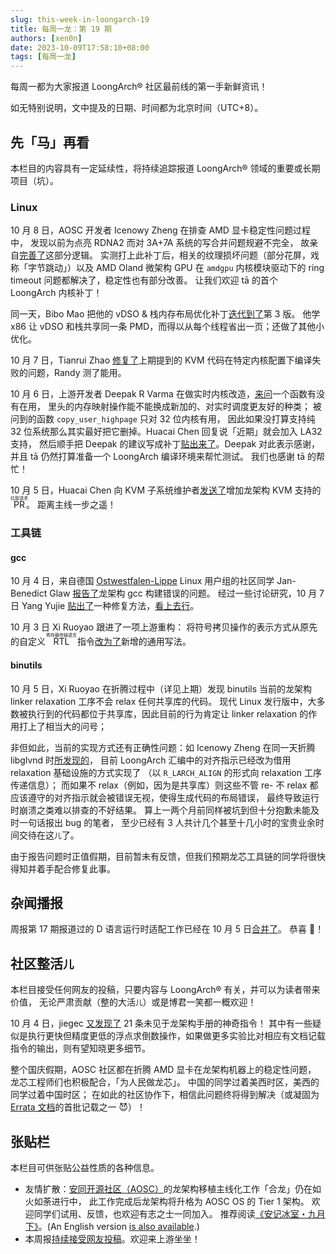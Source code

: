 ```yaml
---
slug: this-week-in-loongarch-19
title: 每周一龙：第 19 期
authors: [xen0n]
date: 2023-10-09T17:58:10+08:00
tags: [每周一龙]
---
```


每周一都为大家报道 LoongArch&reg; 社区最前线的第一手新鲜资讯！

<!-- truncate -->

如无特别说明，文中提及的日期、时间都为北京时间（UTC+8）。

## 先「马」再看

本栏目的内容具有一定延续性，将持续追踪报道 LoongArch&reg; 领域的重要或长期项目（坑）。

### Linux

10 月 8 日，AOSC 开发者 Icenowy Zheng 在排查 AMD 显卡稳定性问题过程中，
发现以前为点亮 RDNA2 而对 3A+7A 系统的写合并问题规避不完全，
故亲自[完善了](https://lore.kernel.org/loongarch/20231009042841.635366-1-uwu@icenowy.me/)这部分逻辑。
实测打上此补丁后，相关的纹理损坏问题（部分花屏，戏称「字节跳动」）以及 AMD Oland 微架构 GPU
在 `amdgpu` 内核模块驱动下的 ring timeout 问题都解决了，稳定性也有部分改善。
让我们欢迎 tā 的首个 LoongArch 内核补丁！

同一天，Bibo Mao 把他的 vDSO & 栈内存布局优化补丁[迭代到了](https://lore.kernel.org/loongarch/20231008012036.1415883-1-maobibo@loongson.cn/)第 3 版。
他学 x86 让 vDSO 和栈共享同一条 PMD，而得以从每个线程省出一页；还做了其他小优化。

10 月 7 日，Tianrui Zhao [修复了](https://lore.kernel.org/loongarch/9f7931dd-3c0e-4bc2-988e-1fb3549e440e@infradead.org/T/#t)上期提到的
KVM 代码在特定内核配置下编译失败的问题，Randy 测了能用。

10 月 6 日，上游开发者 Deepak R Varma 在做实时内核改造，[来问](https://lore.kernel.org/loongarch/ZSFWa44FTi48hDyE@runicha.com/T/#t)一个函数有没有在用，
里头的内存映射操作能不能换成新加的、对实时调度更友好的种类；
被问到的函数 `copy_user_highpage` 只对 32 位内核有用，
因此如果没打算支持纯 32 位系统那么其实最好把它删掉。Huacai Chen 回复说「近期」就会加入 LA32 支持，
然后顺手把 Deepak 的建议写成补丁[贴出来了](https://lore.kernel.org/loongarch/20231007095229.235551-1-chenhuacai@loongson.cn/)。Deepak 对此表示感谢，
并且 tā 仍然打算准备一个 LoongArch 编译环境来帮忙测试。
我们也感谢 tā 的帮忙！

10 月 5 日，Huacai Chen 向 KVM 子系统维护者[发送了](https://lore.kernel.org/kvm/20231005091825.3207300-1-chenhuacai@loongson.cn/)增加龙架构 KVM 支持的 <ruby>PR<rt>拉取请求</rt></ruby>。
距离主线一步之遥！

### 工具链

#### gcc

10 月 4 日，来自德国 [Ostwestfalen-Lippe](https://en.wikipedia.org/wiki/Ostwestfalen-Lippe)
Linux 用户组的社区同学 Jan-Benedict Glaw
[报告了](https://gcc.gnu.org/pipermail/gcc-patches/2023-October/631933.html)龙架构
gcc 构建错误的问题。
经过一些讨论研究，10 月 7 日 Yang Yujie
[贴出了](https://gcc.gnu.org/pipermail/gcc-patches/2023-October/632210.html)一种修复方法，[看上去行](https://gcc.gnu.org/pipermail/gcc-patches/2023-October/632256.html)。

10 月 3 日 Xi Ruoyao 跟进了一项上游重构：
将符号拷贝操作的表示方式从原先的自定义 <ruby>RTL<rt>寄存器传输语言</rt></ruby> 指令[改为了](https://gcc.gnu.org/pipermail/gcc-patches/2023-October/631822.html)新增的通用写法。

#### binutils

10 月 5 日，Xi Ruoyao 在折腾过程中（详见上期）发现 binutils 当前的龙架构
linker relaxation 工序不会 relax 任何共享库的代码。
现代 Linux 发行版中，大多数被执行到的代码都位于共享库，因此目前的行为肯定让
linker relaxation 的作用打上了相当大的问号；

非但如此，当前的实现方式还有正确性问题：如 Icenowy Zheng 在同一天折腾 libglvnd
时[所发现的](https://sourceware.org/bugzilla/show_bug.cgi?id=30944)，
目前 LoongArch 汇编中的对齐指示已经改为借用 relaxation 基础设施的方式实现了
（以 `R_LARCH_ALIGN` 的形式向 relaxation 工序传递信息）；
而如果不 relax（例如，因为是共享库）则这些不管 re- 不 relax
都应该遵守的对齐指示就会被错误无视，使得生成代码的布局错误，
最终导致运行时崩溃之类难以排查的不好结果。
算上一两个月前同样被坑到但十分抱歉未能及时一句话报出 bug 的笔者，
至少已经有 3 人共计几个甚至十几小时的宝贵业余时间交待在这<small>儿</small>了。

由于报告问题时正值假期，目前暂未有反馈，但我们预期龙芯工具链的同学将很快得知并着手配合修复此事。

## 杂闻播报

周报第 17 期报道过的 D 语言运行时适配工作已经在 10 月 5 日[合并了](https://github.com/dlang/dmd/pull/15628)。
恭喜 :tada:！


## 社区整活<small>儿</small>

本栏目接受任何网友的投稿，只要内容与 LoongArch&reg; 有关，并可以为读者带来价值，
无论严肃贡献（整的大活<small>儿</small>）或是博君一笑都一概欢迎！

10 月 4 日，jiegec [又发现了](https://github.com/loongson-community/loongarch-opcodes/issues/1#issuecomment-1746975991) 21 条未见于龙架构手册的神奇指令！
其中有一些疑似是执行更快但精度更低的浮点求倒数操作，如果做更多实验比对相应有文档记载指令的输出，则有望知晓更多细节。

整个国庆假期，AOSC 社区都在折腾 AMD 显卡在龙架构机器上的稳定性问题，
龙芯工程师们也积极配合，「为人民做龙芯」。
中国的同学过着美西时区，美西的同学过着中国时区；
在如此的社区协作下，相信此问题终将得到解决（或凝固为 [Errata 文档](/docs/errata)的首批记载之一 :smiling_imp:）！

## 张贴栏

本栏目可供张贴公益性质的各种信息。

* 友情扩散：[安同开源社区（AOSC）](https://aosc.io)的龙架构移植主线化工作「合龙」仍在如火如荼进行中，
  此工作完成后龙架构将升格为 AOSC OS 的 Tier 1 架构。
  欢迎同学们试用、反馈，也欢迎有志之士一同加入。
  推荐阅读[《安记冰室・九月下》](https://github.com/AOSC-Dev/newsroom/blob/bfa12c12b1f819adab0fa568e906e682e0fbc244/coffee-break/20230922/zh_CN.md)。(An
  English version [is also available](https://github.com/AOSC-Dev/newsroom/blob/bfa12c12b1f819adab0fa568e906e682e0fbc244/coffee-break/20230922/en.md).)
* 本周报[持续接受网友投稿][call-for-submissions]。欢迎来上游坐坐！

[call-for-submissions]: https://github.com/loongson-community/areweloongyet/issues/16
